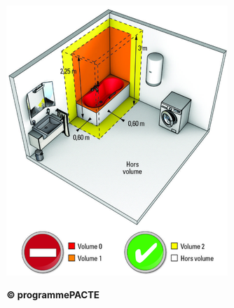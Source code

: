![](<images/Ventilation Mécanique Répartie (VMR) - règles électriques - 7/_page_0_Figure_0.jpeg>)

## © programmePACTE